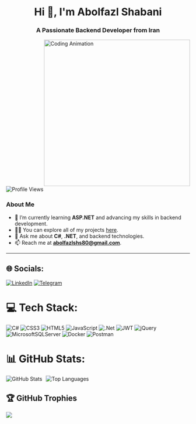 <h1 align="center">Hi 👋, I'm Abolfazl Shabani</h1>
<h3 align="center">A Passionate Backend Developer from Iran</h3>

<img align="right" alt="Coding Animation" width="400" src="https://mir-s3-cdn-cf.behance.net/project_modules/hd/06f21a161921919.63cd7887d0a70.gif">

<p align="left"> <img src="https://komarev.com/ghpvc/?username=abolfazlshs80&label=Profile%20views&color=0e75b6&style=flat" alt="Profile Views" /> </p>

### About Me
- 🌱 I’m currently learning **ASP.NET** and advancing my skills in backend development.
- 👨‍💻 You can explore all of my projects [here](https://github.com/abolfazlshs80).
- 💬 Ask me about **C#**, **.NET**, and backend technologies.
- 📫 Reach me at **abolfazlshs80@gmail.com**.
---


## 🌐 Socials:
[![LinkedIn](https://img.shields.io/badge/LinkedIn-0077B5?style=for-the-badge&logo=linkedin&logoColor=white)](https://www.linkedin.com/in/abolfaazl-shabaani-612039362)
[![Telegram](https://img.shields.io/badge/Telegram-2CA5E0?style=for-the-badge&logo=telegram&logoColor=white)](https://t.me/dotnet_iran98)

# 💻 Tech Stack:
![C#](https://img.shields.io/badge/c%23-%23239120.svg?style=for-the-badge&logo=c-sharp&logoColor=white) 
![CSS3](https://img.shields.io/badge/css3-%231572B6.svg?style=for-the-badge&logo=css3&logoColor=white)
![HTML5](https://img.shields.io/badge/html5-%23E34F26.svg?style=for-the-badge&logo=html5&logoColor=white) 
![JavaScript](https://img.shields.io/badge/javascript-%23323330.svg?style=for-the-badge&logo=javascript&logoColor=%23F7DF1E)
![.Net](https://img.shields.io/badge/.NET-5C2D91?style=for-the-badge&logo=.net&logoColor=white) 
![JWT](https://img.shields.io/badge/JWT-black?style=for-the-badge&logo=JSON%20web%20tokens) 
![jQuery](https://img.shields.io/badge/jquery-%230769AD.svg?style=for-the-badge&logo=jquery&logoColor=white) 
![MicrosoftSQLServer](https://img.shields.io/badge/Microsoft%20SQL%20Sever-CC2927?style=for-the-badge&logo=microsoft%20sql%20server&logoColor=white)
![Docker](https://img.shields.io/badge/docker-%230db7ed.svg?style=for-the-badge&logo=docker&logoColor=white) 
![Postman](https://img.shields.io/badge/Postman-FF6C37?style=for-the-badge&logo=postman&logoColor=white)
# 📊 GitHub Stats:

<div align="center">
  <div style="display: flex; gap: 10px;">
    <img src="https://github-readme-stats.vercel.app/api?username=abolfazlshs80&theme=radical&hide_border=false&include_all_commits=true&count_private=false" alt="GitHub Stats" />
    <img src="https://github-readme-stats.vercel.app/api/top-langs/?username=abolfazlshs80&theme=radical&hide_border=false&include_all_commits=true&count_private=false&layout=compact" alt="Top Languages" />
  </div>
</div>

## 🏆 GitHub Trophies
![](https://github-profile-trophy.vercel.app/?username=abolfazlshs80&theme=radical&no-frame=false&no-bg=true&margin-w=4)
